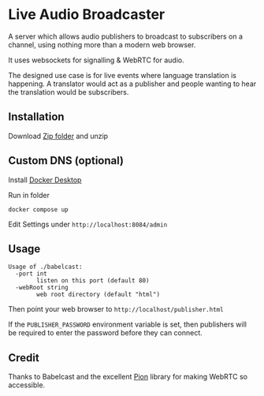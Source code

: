 # Live Audio Broadcaster

A server which allows audio publishers to broadcast to subscribers on a channel, using nothing more than a modern web browser.

It uses websockets for signalling & WebRTC for audio.

The designed use case is for live events where language translation is happening.
A translator would act as a publisher and people wanting to hear the translation would be subscribers.

## Installation 

Download [Zip folder](https://github.com/MaxWindt/live_audio_broadcaster/archive/refs/heads/main.zip) and unzip

## Custom DNS (optional)

Install [Docker Desktop](https://docs.docker.com/desktop/)

Run in folder
```
docker compose up 
```
Edit Settings under `http://localhost:8084/admin`
## Usage
```
Usage of ./babelcast:
  -port int
    	listen on this port (default 80)
  -webRoot string
    	web root directory (default "html")
```

Then point your web browser to `http://localhost/publisher.html`

If the `PUBLISHER_PASSWORD` environment variable is set, then publishers will be required to enter the
password before they can connect.

## Credit

Thanks to Babelcast and the excellent [Pion](https://github.com/pion/webrtc) library for making WebRTC so accessible.
